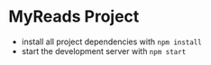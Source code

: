# MyReads Project

* install all project dependencies with `npm install`
* start the development server with `npm start`

